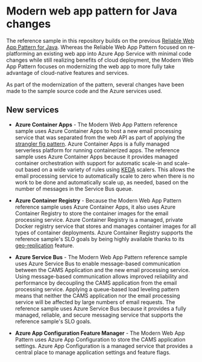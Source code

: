 # Modern web app pattern for Java changes

The reference sample in this repository builds on the previous [Reliable Web App Pattern for Java](https://aka.ms/eap/rwa/java). Whereas the Reliable Web App Pattern focused on re-platforming an existing web app into Azure App Service with minimal code changes while still realizing benefits of cloud deployment, the Modern Web App Pattern focuses on modernizing the web app to more fully take advantage of cloud-native features and services.

As part of the modernization of the pattern, several changes have been made to the sample source code and the Azure services used.

## New services

* **Azure Container Apps** - The Modern Web App Pattern reference sample uses Azure Container Apps to host a new email processing service that was separated from the web API as part of applying the [strangler fig pattern](https://learn.microsoft.com/azure/architecture/patterns/strangler-fig). Azure Container Apps is a fully managed serverless platform for running containerized apps. The reference sample uses Azure Container Apps because it provides managed container orchestration with support for automatic scale-in and scale-out based on a wide variety of rules using [KEDA](https://keda.sh/docs/2.13/) scalers. This allows the email processing service to automatically scale to zero when there is no work to be done and automatically scale up, as needed, based on the number of messages in the Service Bus queue.

* **Azure Container Registry** - Because the Modern Web App Pattern reference sample uses Azure Container Apps, it also uses Azure Container Registry to store the container images for the email processing service. Azure Container Registry is a managed, private Docker registry service that stores and manages container images for all types of container deployments. Azure Container Registry supports the reference sample's SLO goals by being highly available thanks to its [geo-replication](https://learn.microsoft.com/azure/container-registry/container-registry-geo-replication#configure-geo-replication) feature.

* **Azure Service Bus** - The Modern Web App Pattern reference sample uses Azure Service Bus to enable message-based communication between the CAMS Application and the new email processing service. Using message-based communication allows improved reliability and performance by decoupling the CAMS application from the email processing service. Applying a queue-based load leveling pattern means that neither the CAMS application nor the email processing service will be affected by large numbers of email requests. The reference sample uses Azure Service Bus because it provides a fully managed, reliable, and secure messaging service that supports the reference sample's SLO goals.

* **Azure App Configuration Feature Manager** - The Modern Web App Pattern uses Azure App Configuration to store the CAMS application settings. Azure App Configuration is a managed service that provides a central place to manage application settings and feature flags.
